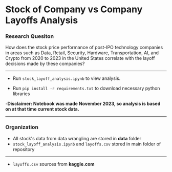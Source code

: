 # Stock of Company vs Company Layoffs Analysis #

### Research Quesiton ###
How does the stock price performance of post-IPO technology companies in areas such as Data, Retail, Security, Hardware, Transportation, AI, and Crypto from 2020 to 2023 in the United States correlate with the layoff decisions made by these companies?

___

- Run `stock_layoff_analysis.ipynb` to view analysis. 

- Run `pip install -r requirements.txt` to download necessary python libraries

-**Disclaimer: Notebook was made November 2023, so analysis is based on at that time current stock data.**
___

### Organization ###
- All stock's data from data wrangling are stored in __data__ folder
- `stock_layoff_analysis.ipynb` and `layoffs.csv` stored in main folder of repository

___
- `layoffs.csv` sources from __kaggle.com__
